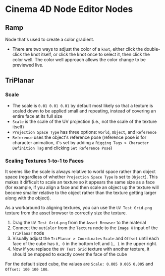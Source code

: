# Cinema 4D Node Editor Nodes

## Ramp

Node that's used to create a color gradient.

- There are two ways to adjust the color of a `knot`, either click the double-click the knot itself, or click the knot once to select it, then click the color well. The color well approach allows the color change to be previewed live.

## TriPlanar

### Scale

- The scale is `0.01 0.01 0.01` by default most likely so that a texture is scaled down to be applied small and repeating, instead of covering an entire face at its full size
- `Scale` is the scale of the UV projection (i.e., not the scale of the texture itself)
- `Projection Space Type` has three options: `World`, `Object`, and `Reference`
- `Reference` uses the object's reference pose (reference pose is for character animation, it's set by adding a `Rigging Tags > Character Definition Tag` and clicking `Set Reference Pose`)

### Scaling Textures 1-to-1 to Faces

It seems like the scale is always relative to world space rather than object space (regardless of whether `Projection Space Type` is set to `Object`). This makes it difficult to scale an texture so it appears the same size as a face (for example, if you align a face and then scale an object up the texture will become smaller relative to the object rather than the texture getting larger along with the object).

As a workaround to aligning textures, you can use the `UV Test Grid.png` texture from the asset browser to correctly size the texture.

1. Drag the `UV Test Grid.png` from the `Asset Browser` to the material
2. Connect the `outColor` from the `Texture` node to the `Image X` input of the `TriPlanar` node
3. Visually adjust the `TriPlanar > Coordinates` `Scale` and `Offset` until each face of the cube has `0, 0` in the bottom left and `1, 1` in the upper right.
4. Now if you replace the `UV Test Grid` texture with another texture, it should be mapped to exactly cover the face of the cube

For the default sized cube, the values are `Scale: 0.005 0.005 0.005` and `Offset: 100 100 100`.
